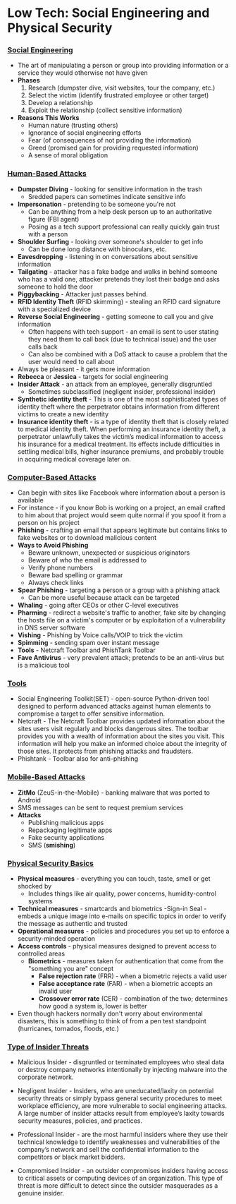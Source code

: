 # Low Tech: Social Engineering and Physical Security

### <u>Social Engineering</u>

- The art of manipulating a person or group into providing information or a service they would otherwise not have given
- **Phases**
  1. Research (dumpster dive, visit websites, tour the company, etc.)
  2. Select the victim (identify frustrated employee or other target)
  3. Develop a relationship
  4. Exploit the relationship (collect sensitive information)
- **Reasons This Works**
  - Human nature (trusting others)
  - Ignorance of social engineering efforts
  - Fear (of consequences of not providing the information)
  - Greed (promised gain for providing requested information)
  - A sense of moral obligation

### <u>Human-Based Attacks</u>

- **Dumpster Diving** - looking for sensitive information in the trash
  - Sredded papers can sometimes indicate sensitive info
- **Impersonation** - pretending to be someone you're not
  - Can be anything from a help desk person up to an authoritative figure (FBI agent)
  - Posing as a tech support professional can really quickly gain trust with a person
- **Shoulder Surfing** - looking over someone's shoulder to get info
  - Can be done long distance with binoculars, etc.
- **Eavesdropping** - listening in on conversations about sensitive information
- **Tailgating** - attacker has a fake badge and walks in behind someone who has a valid one, attacker pretends they lost their badge and asks someone to hold the door
- **Piggybacking** -  Attacker just passes behind.
- **RFID Identity Theft** (RFID skimming) - stealing an RFID card signature with a specialized device
- **Reverse Social Engineering** - getting someone to call you and give information
  - Often happens with tech support - an email is sent to user stating they need them to call back (due to technical issue) and the user calls back
  - Can also be combined with a DoS attack to cause a problem that the user would need to call about
- Always be pleasant - it gets more information
- **Rebecca** or **Jessica** - targets for social engineering
- **Insider Attack** - an attack from an employee, generally disgruntled
  - Sometimes subclassified (negligent insider, professional insider)
- **Synthetic identity theft** - This is one of the most sophisticated types of identity theft where the perpetrator obtains information from different victims to create a new identity
- **Insurance identity theft** - is a type of identity theft that is closely related to medical identity theft. When performing an insurance identity theft, a perpetrator unlawfully takes the victim’s medical information to access his insurance for a medical treatment. Its effects include difficulties in settling medical bills, higher insurance premiums, and probably trouble in acquiring medical coverage later on.

### <u>Computer-Based Attacks</u>

- Can begin with sites like Facebook where information about a person is available
- For instance - if you know Bob is working on a project, an email crafted to him about that project would seem quite normal if you spoof it from a person on his project
- **Phishing** - crafting an email that appears legitimate but contains links to fake websites or to download malicious content
- **Ways to Avoid Phishing**
  - Beware unknown, unexpected or suspicious originators
  - Beware of who the email is addressed to
  - Verify phone numbers
  - Beware bad spelling or grammar
  - Always check links
- **Spear Phishing** - targeting a person or a group with a phishing attack
  - Can be more useful because attack can be targeted
- **Whaling** - going after CEOs or other C-level executives
- **Pharming** - redirect a website's traffic to another, fake site by changing the hosts file on a victim's computer or by exploitation of a vulnerability in DNS server software
- **Vishing** - Phishing by Voice calls/VOIP to trick the victim
- **Spimming** - sending spam over instant message
- **Tools** - Netcraft Toolbar and PhishTank Toolbar
- **Fave Antivirus** - very prevalent attack; pretends to be an anti-virus but is a malicious tool


### <u>Tools</u>
- Social Engineering Toolkit(SET) -  open-source Python-driven tool designed to perform advanced attacks against human elements to compromise a target to offer sensitive information.
- Netcraft - The Netcraft Toolbar provides updated information about the sites users visit regularly and blocks dangerous sites. The toolbar provides you with a wealth of information about the sites you visit. This information will help you make an informed choice about the integrity of those sites.  It protects from phishing attacks and fraudsters.
- Phishtank - Toolbar also for anti-phishing

### <u>Mobile-Based Attacks</u>

- **ZitMo** (ZeuS-in-the-Mobile) - banking malware that was ported to Android
- SMS messages can be sent to request premium services
- **Attacks**
  - Publishing malicious apps
  - Repackaging legitimate apps
  - Fake security applications
  - SMS (**smishing**)

### <u>Physical Security Basics</u>

- **Physical measures** - everything you can touch, taste, smell or get shocked by
  - Includes things like air quality, power concerns, humidity-control systems
- **Technical measures** - smartcards and biometrics
  -Sign-in Seal - embeds a unique image into e-mails on specific topics in order to verify the message as authentic and trusted
- **Operational measures** - policies and procedures you set up to enforce a security-minded operation
- **Access controls** - physical measures designed to prevent access to controlled areas
  - **Biometrics** - measures taken for authentication that come from the "something you are" concept
    - **False rejection rate** (FRR) - when a biometric rejects a valid user
    - **False acceptance rate** (FAR) - when a biometric accepts an invalid user
    - **Crossover error rate** (CER) - combination of the two; determines how good a system is, lower is better
- Even though hackers normally don't worry about environmental disasters, this is something to think of from a pen test standpoint (hurricanes, tornados, floods, etc.)


### <u>Type of Insider Threats</u>

- Malicious Insider - disgruntled or terminated employees who steal data or destroy company networks intentionally by injecting malware into the corporate network.

- Negligent Insider - Insiders, who are uneducated/laxity on potential security threats or simply bypass general security procedures to meet workplace efficiency, are more vulnerable to social engineering attacks. A large number of insider attacks result from employee’s laxity towards security measures, policies, and practices.

- Professional Insider - are the most harmful insiders where they use their technical knowledge to identify weaknesses and vulnerabilities of the company’s network and sell the confidential information to the competitors or black market bidders.

- Compromised Insider - an outsider compromises insiders having access to critical assets or computing devices of an organization. This type of threat is more difficult to detect since the outsider masquerades as a genuine insider.
